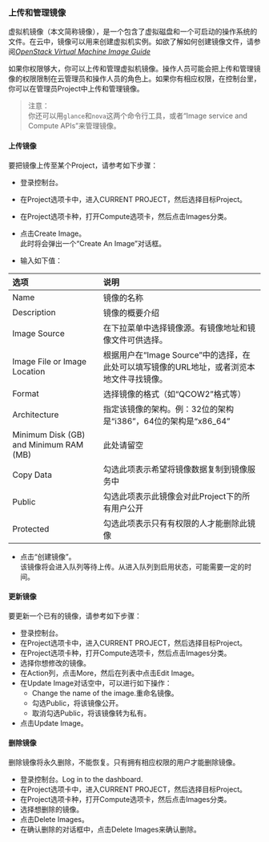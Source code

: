 ### 上传和管理镜像

虚拟机镜像（本文简称镜像），是一个包含了虚拟磁盘和一个可启动的操作系统的文件。在云中，镜像可以用来创建虚拟机实例。如欲了解如何创建镜像文件，请参阅[*OpenStack Virtual Machine Image Guide*](http://ithasnotbeenaddedyet.com)

如果你权限够大，你可以上传和管理虚拟机镜像。操作人员可能会把上传和管理镜像的权限限制在云管理员和操作人员的角色上。如果你有相应权限，在控制台里，你可以在管理员Project中上传和管理镜像。

>注意：	
>你还可以用```glance```和```nova```这两个命令行工具，或者“Image service and Compute APIs”来管理镜像。

#### 上传镜像

要把镜像上传至某个Project，请参考如下步骤：

- 登录控制台。

- 在Project选项卡中，进入CURRENT PROJECT，然后选择目标Project。

- 在Project选项卡种，打开Compute选项卡，然后点击Images分类。

- 点击Create Image。  
	此时将会弹出一个“Create An Image”对话框。

- 输入如下值：

|选项|说明|
|:--|:--|
|Name|镜像的名称|
|Description|镜像的概要介绍|
|Image Source|在下拉菜单中选择镜像源。有镜像地址和镜像文件可供选择。|
|Image File or Image Location|根据用户在“Image Source”中的选择，在此处可以填写镜像的URL地址，或者浏览本地文件寻找镜像。|
|Format|选择镜像的格式（如“QCOW2”格式等）|
|Architecture|指定该镜像的架构。例：32位的架构是“i386”，64位的架构是“x86_64”|
|Minimum Disk (GB) and Minimum RAM (MB)|此处请留空|
|Copy Data|勾选此项表示希望将镜像数据复制到镜像服务中|
|Public|勾选此项表示此镜像会对此Project下的所有用户公开|
|Protected|勾选此项表示只有有权限的人才能删除此镜像|
	
-  点击“创建镜像”。	
	该镜像将会进入队列等待上传。从进入队列到启用状态，可能需要一定的时间。
	
#### 更新镜像

要更新一个已有的镜像，请参考如下步骤：

- 登录控制台。
- 在Project选项卡中，进入CURRENT PROJECT，然后选择目标Project。
- 在Project选项卡种，打开Compute选项卡，然后点击Images分类。
- 选择你想修改的镜像。
- 在Action列，点击More，然后在列表中点击Edit Image。
- 在Update Image对话空中，可以进行如下操作：
	- Change the name of the image.重命名镜像。
	- 勾选Public，将该镜像公开。
	- 取消勾选Public，将该镜像转为私有。
- 点击Update Image。

#### 删除镜像

删除镜像将永久删除，不能恢复。只有拥有相应权限的用户才能删除镜像。

- 登录控制台。Log in to the dashboard.
- 在Project选项卡中，进入CURRENT PROJECT，然后选择目标Project。
- 在Project选项卡种，打开Compute选项卡，然后点击Images分类。
- 选择想删除的镜像。
- 点击Delete Images。
- 在确认删除的对话框中，点击Delete Images来确认删除。